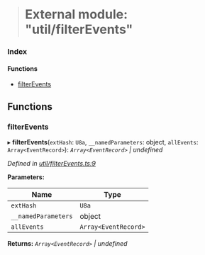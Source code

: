 > # External module: "util/filterEvents"

### Index

#### Functions

* [filterEvents](_util_filterevents_.md#filterevents)

## Functions

###  filterEvents

▸ **filterEvents**(`extHash`: `U8a`, `__namedParameters`: object, `allEvents`: `Array<EventRecord>`): *`Array<EventRecord>` | undefined*

*Defined in [util/filterEvents.ts:9](https://github.com/polkadot-js/api/blob/6b0ad95/packages/api/src/util/filterEvents.ts#L9)*

**Parameters:**

Name | Type |
------ | ------ |
`extHash` | `U8a` |
`__namedParameters` | object |
`allEvents` | `Array<EventRecord>` |

**Returns:** *`Array<EventRecord>` | undefined*